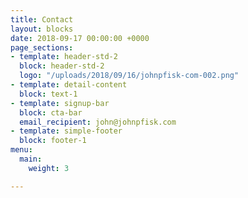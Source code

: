```yaml
---
title: Contact
layout: blocks
date: 2018-09-17 00:00:00 +0000
page_sections:
- template: header-std-2
  block: header-std-2
  logo: "/uploads/2018/09/16/johnpfisk-com-002.png"
- template: detail-content
  block: text-1
- template: signup-bar
  block: cta-bar
  email_recipient: john@johnpfisk.com
- template: simple-footer
  block: footer-1
menu:
  main:
    weight: 3

---
```

